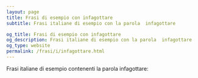 ```yaml
---
layout: page
title: Frasi di esempio con infagottare 
subtitle: Frasi italiane di esempio con la parola  infagottare

og_title: Frasi di esempio con infagottare 
og_description: Frasi italiane di esempio con la parola  infagottare
og_type: website
permalink: /frasi/i/infagottare.html
---
```


Frasi italiane di esempio contenenti la parola infagottare:



